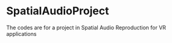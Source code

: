 # SpatialAudioProject
The codes are for a project in Spatial Audio Reproduction for VR applications
